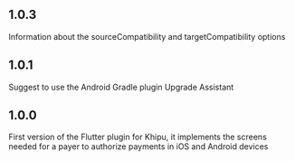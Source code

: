 ## 1.0.3

Information about the sourceCompatibility and targetCompatibility options

## 1.0.1

Suggest to use the Android Gradle plugin Upgrade Assistant

## 1.0.0

First version of the Flutter plugin for Khipu, it implements the screens needed for a payer to authorize payments in iOS and Android devices
